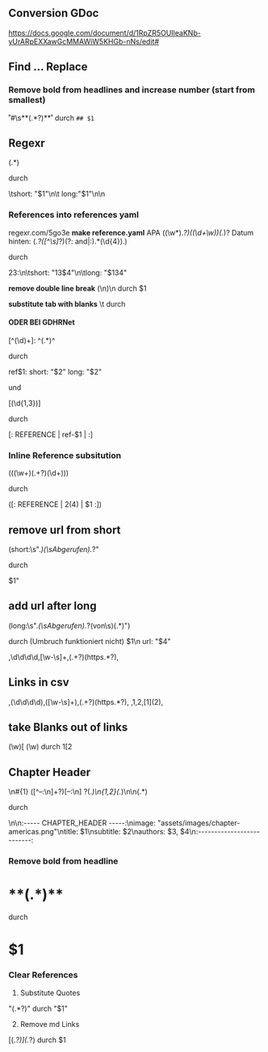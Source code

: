 ## Conversion GDoc
https://docs.google.com/document/d/1RpZR5OUIleaKNb-yUrARpEXXawGcMMAWiW5KHGb-nNs/edit#


## Find … Replace

### Remove bold from headlines and increase number (start from smallest)

˚#\s\*\*(.*?)\*\*˚ durch `## $1`



## Regexr

(.*)

durch 

\tshort: "$1"\n\t long:"$1"\n\n



### References into references yaml
regexr.com/5go3e
**make reference.yaml**
APA
((\w*).*?)(\(\d+\w\))(.*)?
Datum hinten:
(.*?([^\s]*?)(?: and|:).*(\d{4}).)

durch

$2$3:\n\tshort: "$1$3$4"\n\tlong: "$1$3$4"

**remove double line break**
(\n)\n
durch
$1

**substitute tab with blanks**
\t
durch
    
    
#### ODER BEI GDHRNet

\[\^(\d)+\]: \^(.*)\^

durch 

ref$1:
    short: "$2"
    long: "$2"


und 

\[(\d{1,3})\]

durch 

[: REFERENCE | ref-$1 | :]

### Inline Reference subsitution
\(((\w+)(.+?)(\d+))\)

durch 

([: REFERENCE | $2($4) | $1 :])


## remove url from short
(short:\s".*)(\sAbgerufen).*?"

durch

$1"

## add url after long
(long:\s".*(\sAbgerufen).*?(von\s)(.*)")

durch (Umbruch funktioniert nicht)
$1\n    url: "$4"


,\d\d\d\d,[\w-\s]+,(.+?)(https.*?),


## Links in csv
,(\d\d\d\d),([\w-\s]+),(.+?)(https.*?), ,$1,$2,[$1]($2),


## take Blanks out of links
(\w)\[ (\w)
durch
$1 [$2

## Chapter Header 

\n#{1} ([^–:\n]+?)[–:\n] ?(.*)\n{1,2}(.*)\n\n(.*)

durch 

\n\n:----- CHAPTER_HEADER -----:\nimage: "assets/images/chapter-americas.png"\ntitle: $1\nsubtitle: $2\nauthors: $3, $4\n:--------------------------:

### Remove bold from headline

# \*\*(.*)\*\*

durch 

# $1


### Clear References

1. Substitute Quotes

"(.*?)" durch "$1"

2. Remove md Links

\[(.*?)\]\(.*?\) durch $1